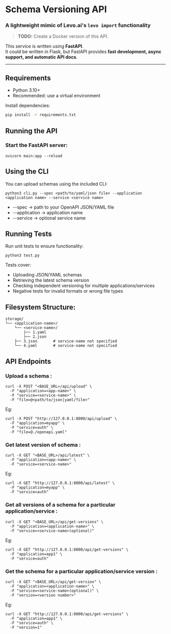 # Schema Versioning API

### A lightweight mimic of Levo.ai's `levo import` functionality

> **TODO:** Create a Docker version of this API.

This service is written using **FastAPI**.  
It could be written in Flask, but FastAPI provides **fast development, async support, and automatic API docs**.

---

## Requirements

- Python 3.10+  
- Recommended: use a virtual environment  

Install dependencies:

```bash
pip install -r requirements.txt
```

## Running the API
### Start the FastAPI server:

``` 
uvicorn main:app --reload
```


## Using the CLI

You can upload schemas using the included CLI:

```
python3 cli.py --spec <path/to/yaml/json file> --application <application name> --service <service name>
```

- --spec → path to your OpenAPI JSON/YAML file
- --application → application name
- --service → optional service name


## Running Tests
Run unit tests to ensure functionality:

```
python3 test.py
```

Tests cover:
- Uploading JSON/YAML schemas
- Retrieving the latest schema version
- Checking independent versioning for multiple applications/services
- Negative tests for invalid formats or wrong file types



## Filesystem Structure: 

```
storage/
└── <application-name>/
    └── <service-name>/
        ├── 1.yaml
        ├── 2.json
    ├── 3.json       # service-name not specified
    └── 4.yaml       # service-name not specified

```




## API Endpoints

### Upload a schema : 

```
curl -X POST "<BASE_URL>/api/upload" \     
  -F "application=<app-name>" \
  -F "service=<service-name>" \
  -F "file=@<path/to/json|yaml/file>"
```

Eg: 
```
curl -X POST "http://127.0.0.1:8000/api/upload" \     
  -F "application=myapp" \
  -F "service=auth" \
  -F "file=@./openapi.yaml"
```


### Get latest version of schema : 

```
curl -X GET "<BASE_URL>/api/latest" \     
  -F "application=<app-name>" \
  -F "service=<service-name>"
```

Eg: 
```
curl -X GET "http://127.0.0.1:8000/api/latest" \      
  -F "application=myapp" \
  -F "service=auth"
```



### Get all versions of a schema for a particular application/service : 
```
curl -X GET "<BASE_URL>/api/get-versions" \
  -F "application=<application-name>" \
  -F "service=<service-name>(optional)"
```

Eg: 
```
curl -X GET "http://127.0.0.1:8000/api/get-versions" \
  -F "application=app1" \ 
  -F "service=auth"
```


### Get the schema for a particular application/service version : 
```
curl -X GET "<BASE_URL>/api/get-version" \
  -F "application=<application-name>" \
  -F "service=<service-name>(optional)" \
  -F "version=<version number>"

```

Eg: 
```
curl -X GET "http://127.0.0.1:8000/api/get-versions" \
  -F "application=app1" \ 
  -F "service=auth" \
  -F "version=1"
```

